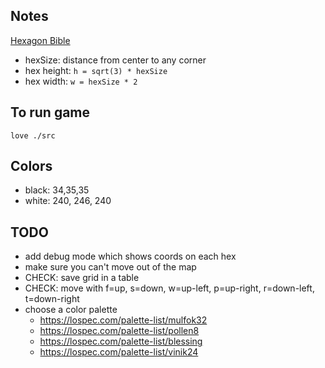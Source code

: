 ## Notes

[Hexagon Bible](https://www.redblobgames.com/grids/hexagons/)

- hexSize: distance from center to any corner
- hex height: `h = sqrt(3) * hexSize`
- hex width: `w = hexSize * 2`

## To run game

`love ./src`

## Colors

- black: 34,35,35
- white: 240, 246, 240

## TODO

- add debug mode which shows coords on each hex
- make sure you can't move out of the map
- CHECK: save grid in a table
- CHECK: move with f=up, s=down, w=up-left, p=up-right, r=down-left, t=down-right
- choose a color palette
  - https://lospec.com/palette-list/mulfok32
  - https://lospec.com/palette-list/pollen8
  - https://lospec.com/palette-list/blessing
  - https://lospec.com/palette-list/vinik24
